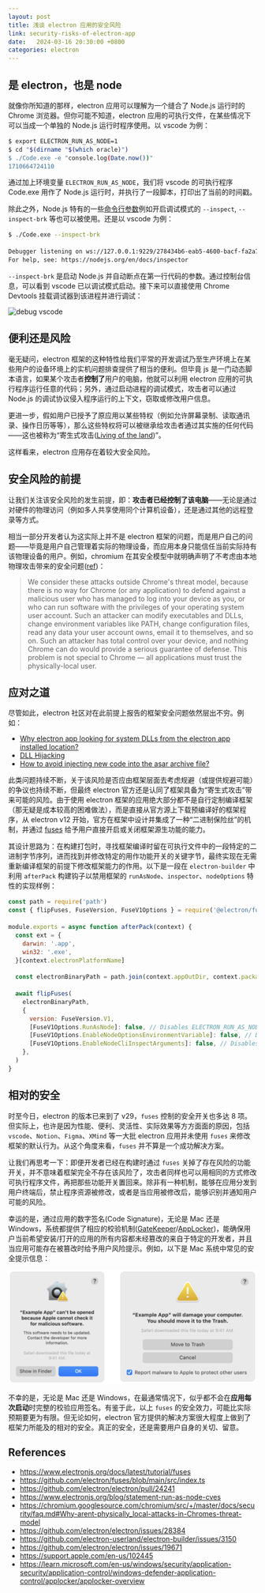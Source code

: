 ```yaml
---
layout: post
title: 浅谈 electron 应用的安全风险
link: security-risks-of-electron-app
date:   2024-03-16 20:30:00 +0800
categories: electron
---
```


## 是 electron，也是 node

就像你所知道的那样，electron 应用可以理解为一个缝合了 Node.js 运行时的 Chrome 浏览器。但你可能不知道，electron 应用的可执行文件，在某些情况下可以当成一个单独的 Node.js 运行时程序使用。以 vscode 为例：

```bash
$ export ELECTRON_RUN_AS_NODE=1
$ cd "$(dirname "$(which oracle)")
$ ./Code.exe -e "console.log(Date.now())"
1710664724110
```

通过加上环境变量 `ELECTRON_RUN_AS_NODE`，我们将 vscode 的可执行程序 Code.exe 用作了 Node.js 运行时，并执行了一段脚本，打印出了当前的时间戳。

除此之外，Node.js 特有的一些[命令行参数](https://nodejs.org/api/cli.html#options)例如开启调试模式的 `--inspect`, `--inspect-brk` 等也可以被使用。还是以 vscode 为例：

```bash
$ ./Code.exe --inspect-brk

Debugger listening on ws://127.0.0.1:9229/278434b6-eab5-4600-bacf-fa2a75ea9597
For help, see: https://nodejs.org/en/docs/inspector
```

`--inspect-brk` 是启动 Node.js 并自动断点在第一行代码的参数。通过控制台信息，可以看到 vscode 已以调试模式启动。接下来可以直接使用 Chrome Devtools 挂载调试器到该进程并进行调试：

![debug vscode](/img/2024-03-17/electron-fuse-vscode-inspect.png)

## 便利还是风险

毫无疑问，electron 框架的这种特性给我们平常的开发调试乃至生产环境上在某些用户的设备环境上的实机问题排查提供了相当的便利。但毕竟 js 是一门动态脚本语言，如果某个攻击者**控制了**用户的电脑，他就可以利用 electron 应用的可执行程序运行任意的代码；另外，通过启动进程的调试模式，攻击者可以通过 Node.js 的调试协议侵入程序运行的上下文，窃取或修改用户信息。

更进一步，假如用户已授予了原应用以某些特权（例如允许屏幕录制、读取通讯录、操作日历等等），那么这些特权将可以被继承给攻击者通过其实施的任何代码——这也被称为“寄生式攻击([Living of the land](https://www.crowdstrike.com/cybersecurity-101/living-off-the-land-attacks-lotl/))”。

这样看来，electron 应用存在着较大安全风险。

## 安全风险的前提

让我们关注该安全风险的发生前提，即：**攻击者已经控制了该电脑**——无论是通过对硬件的物理访问（例如多人共享使用同个计算机设备），还是通过其他的远程登录等方式。

相当一部分开发者认为这实际上并不是 electron 框架的问题，而是用户自己的问题——毕竟是用户自己管理着实际的物理设备，而应用本身只能信任当前实际持有该物理设备的用户。例如，chromium 在其安全模型中就明确声明了不考虑由本地物理攻击带来的安全问题([ref](https://chromium.googlesource.com/chromium/src/+/master/docs/security/faq.md#Why-arent-physically_local-attacks-in-Chromes-threat-model))：

> We consider these attacks outside Chrome's threat model, because there is no way for Chrome (or any application) to defend against a malicious user who has managed to log into your device as you, or who can run software with the privileges of your operating system user account. Such an attacker can modify executables and DLLs, change environment variables like PATH, change configuration files, read any data your user account owns, email it to themselves, and so on. Such an attacker has total control over your device, and nothing Chrome can do would provide a serious guarantee of defense. This problem is not special to Chrome ­— all applications must trust the physically-local user.

## 应对之道

尽管如此，electron 社区对在此前提上报告的框架安全问题依然层出不穷。例如：

- [Why electron app looking for system DLLs from the electron app installed location?](https://github.com/electron/electron/issues/28384)
- [DLL Hijacking](https://github.com/electron-userland/electron-builder/issues/3150)
- [How to avoid injecting new code into the asar archive file?](https://github.com/electron/electron/issues/19671)

此类问题持续不断，关于该风险是否应由框架层面去考虑规避（或提供规避可能）的争议也持续不断，但最终 electron 官方还是认同了框架具备为“寄生式攻击”带来可能的风险。由于使用 electron 框架的应用绝大部分都不是自行定制编译框架（那无疑是成本较高的困难做法），而是直接从官方源上下载预编译好的框架程序，从 electron v12 开始，官方在框架中设计并集成了一种“二进制保险丝”的机制，并通过 [fuses](https://www.electronjs.org/docs/latest/tutorial/fuses) 给予用户直接开启或关闭框架源生功能的能力。

其设计思路为：在构建打包时，寻找框架编译时留在可执行文件中的一段特定的二进制字节序列，进而找到并修改特定的用作功能开关的关键字节，最终实现在无需重新编译框架的前提下修改框架能力的作用。以下是一段在 `electron-builder` 中利用 `afterPack` 构建钩子以禁用框架的 `runAsNode`、`inspector`、`nodeOptions` 特性的实现样例：

```js
const path = require('path')
const { flipFuses, FuseVersion, FuseV1Options } = require('@electron/fuses')

module.exports = async function afterPack(context) {
  const ext = {
    darwin: '.app',
    win32: '.exe',
  }[context.electronPlatformName]

  const electronBinaryPath = path.join(context.appOutDir, context.packager.appInfo.productFilename + ext);

  await flipFuses(
    electronBinaryPath,
    {
      version: FuseVersion.V1,
      [FuseV1Options.RunAsNode]: false, // Disables ELECTRON_RUN_AS_NODE
      [FuseV1Options.EnableNodeOptionsEnvironmentVariable]: false, // Disable the NODE_OPTIONS environment variable
      [FuseV1Options.EnableNodeCliInspectArguments]: false, // Disables the --inspect and --inspect-brk family of CLI options
    },
  )
}
```

## 相对的安全

时至今日，electron 的版本已来到了 v29，`fuses` 控制的安全开关也多达 8 项。但实际上，也许是因为性能、便利、灵活性、实际效果等方方面面的原因，包括 `vscode`、`Notion`、`Figma`、`XMind` 等一大批 electron 应用并未使用 `fuses` 来修改框架的默认行为。从这个角度来看，`fuses` 并不算是一个成功解决方案。

让我们再思考一下：即便开发者已经在构建时通过 `fuses` 关掉了存在风险的功能开关，并不意味着框架完全不存在该风险了，攻击者同样也可以用相同的方式修改可执行程序文件，再把那些功能开关置回来。除非有一种机制，能够在应用分发到用户终端后，禁止程序资源被修改，或者是当应用被修改后，能够识别并通知用户可能的风险。

幸运的是，通过应用的数字签名(Code Signature)，无论是 Mac 还是 Windows，系统都提供了相应的校验机制([GateKeeper](https://support.apple.com/en-us/102445)/[AppLocker](https://learn.microsoft.com/en-us/windows/security/application-security/application-control/windows-defender-application-control/applocker/applocker-overview))，能确保用户当前希望安装/打开的应用的所有内容都未经篡改的来自于特定的开发者，并且当应用可能存在被篡改时给予用户风险提示。例如，以下是 Mac 系统中常见的安全提示信息：

![macos gatekeeper](/img/2024-03-17/electron-security-gatekeeper.png)

不幸的是，无论是 Mac 还是 Windows，在最通常情况下，似乎都不会在**应用每次启动**时完整的校验应用签名。有鉴于此，以上 `fuses` 的安全效力，可能比实际预期要更为有限。但无论如何，electron 官方提供的解决方案很大程度上做到了框架力所能及的相对的安全。真正的安全，还是需要用户自身的关切、留意。

## References

- <https://www.electronjs.org/docs/latest/tutorial/fuses>
- <https://github.com/electron/fuses/blob/main/src/index.ts>
- <https://github.com/electron/electron/pull/24241>
- <https://www.electronjs.org/blog/statement-run-as-node-cves>
- <https://chromium.googlesource.com/chromium/src/+/master/docs/security/faq.md#Why-arent-physically_local-attacks-in-Chromes-threat-model>
- <https://github.com/electron/electron/issues/28384>
- <https://github.com/electron-userland/electron-builder/issues/3150>
- <https://github.com/electron/electron/issues/19671>
- <https://support.apple.com/en-us/102445>
- <https://learn.microsoft.com/en-us/windows/security/application-security/application-control/windows-defender-application-control/applocker/applocker-overview>
